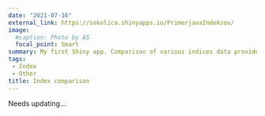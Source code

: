 ```yaml
---
date: "2021-07-16"
external_link: https://sokolica.shinyapps.io/PrimerjavaIndeksov/
image:
  #caption: Photo by AS
  focal_point: Smart
summary: My first Shiny app. Comparison of various indices data provided by SURS.
tags: 
 - Index
 - Other
title: Index comparison
---
```


Needs updating...